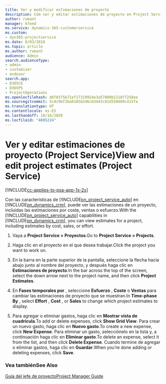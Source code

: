 ```yaml
---
title: Ver y modificar estimaciones de proyecto
description: Cóm ver y editar estimaciones de proyecto en Project Service
author: rumant
manager: kfend
ms.service: dynamics-365-customerservice
ms.custom:
- dyn365-projectservice
ms.date: 8/03/2018
ms.topic: article
ms.author: rumant
audience: Admin
search.audienceType:
- admin
- customizer
- enduser
search.app:
- D365CE
- D365PS
- ProjectOperations
ms.openlocfilehash: d6f8375b71ef17319924e3a57800b1218f7258ee
ms.sourcegitcommit: 5c4c9bf3ba018562d6cb3443c01d550489c415fa
ms.translationtype: HT
ms.contentlocale: es-ES
ms.lasthandoff: 10/16/2020
ms.locfileid: "4085224"
---
```

# <a name="view-and-edit-project-estimates-project-service"></a><span data-ttu-id="9144d-103">Ver y editar estimaciones de proyecto (Project Service)</span><span class="sxs-lookup"><span data-stu-id="9144d-103">View and edit project estimates (Project Service)</span></span>

[!INCLUDE[cc-applies-to-psa-app-1x-2x](../includes/cc-applies-to-psa-app-1x-2x.md)]

<span data-ttu-id="9144d-104">Con las características de [!INCLUDE[pn_project_service_auto](../includes/pn-project-service-auto.md)] en [!INCLUDE[pn_dynamics_crm](../includes/pn-dynamics-crm.md)], puede ver las estimaciones de un proyecto, incluidas las estimaciones por coste, ventas o esfuerzo.</span><span class="sxs-lookup"><span data-stu-id="9144d-104">With the [!INCLUDE[pn_project_service_auto](../includes/pn-project-service-auto.md)] capabilities in [!INCLUDE[pn_dynamics_crm](../includes/pn-dynamics-crm.md)], you can view estimates for a project, including estimates by cost, sales, or effort.</span></span>  
  
1.  <span data-ttu-id="9144d-105">Vaya a **Project Service > Proyectos**.</span><span class="sxs-lookup"><span data-stu-id="9144d-105">Go to **Project Service > Projects**.</span></span>  
  
2.  <span data-ttu-id="9144d-106">Haga clic en el proyecto en el que desea trabajar.</span><span class="sxs-lookup"><span data-stu-id="9144d-106">Click the project you want to work on.</span></span>  
  
3.  <span data-ttu-id="9144d-107">En la barra en la parte superior de la pantalla, seleccione la flecha hacia abajo junto al nombre del proyecto, y después haga clic en **Estimaciones de proyecto**.</span><span class="sxs-lookup"><span data-stu-id="9144d-107">In the bar across the top of the screen, select the down arrow next to the project name, and then click **Project Estimates**.</span></span>  
  
4.  <span data-ttu-id="9144d-108">En **Fases temporales por** , seleccione **Esfuerzo** , **Coste** o **Ventas** para cambiar las estimaciones de proyecto que se muestran.</span><span class="sxs-lookup"><span data-stu-id="9144d-108">In **Time-phase By** , select **Effort** , **Cost** , or **Sales** to change which project estimates to display.</span></span>  
  
5.  <span data-ttu-id="9144d-109">Para agregar o eliminar gastos, haga clic en **Mostrar vista de cuadrícula**.</span><span class="sxs-lookup"><span data-stu-id="9144d-109">To add or delete expenses, click **Show Grid View**.</span></span> <span data-ttu-id="9144d-110">Para crear un nuevo gasto, haga clic en **Nuevo gasto**.</span><span class="sxs-lookup"><span data-stu-id="9144d-110">To create a new expense, click **New Expense**.</span></span> <span data-ttu-id="9144d-111">Para eliminar un gasto, selecciónelo en la lista y, a continuación haga clic en **Eliminar gasto**.</span><span class="sxs-lookup"><span data-stu-id="9144d-111">To delete an expense, select it from the list, and then click **Delete Expense**.</span></span> <span data-ttu-id="9144d-112">Cuando termine de agregar o eliminar gastos, haga clic en **Guardar**.</span><span class="sxs-lookup"><span data-stu-id="9144d-112">When you’re done adding or deleting expenses, click **Save**.</span></span>  
  
### <a name="see-also"></a><span data-ttu-id="9144d-113">Vea también</span><span class="sxs-lookup"><span data-stu-id="9144d-113">See Also</span></span>  
 [<span data-ttu-id="9144d-114">Guía del jefe de proyecto</span><span class="sxs-lookup"><span data-stu-id="9144d-114">Project Manager Guide</span></span>](../psa/project-manager-guide.md)
